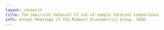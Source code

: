```yaml
---
layout: research
title: The empirical behavior of out-of-sample forecast comparisons
info: Annual Meetings of the Midwest Econometrics Group, 2010
---
```

